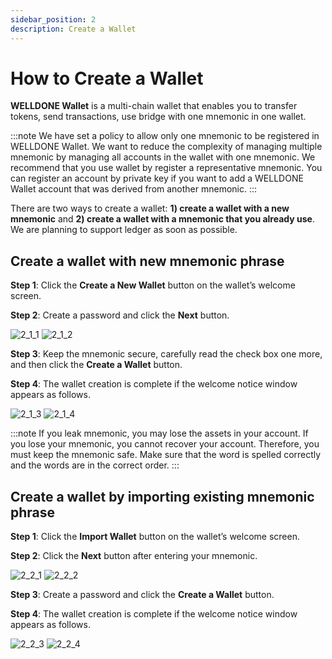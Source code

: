 ```yaml
---
sidebar_position: 2
description: Create a Wallet
---
```


# How to Create a Wallet

**WELLDONE Wallet** is a multi-chain wallet that enables you to transfer tokens, send transactions, use bridge with one mnemonic in one wallet.

:::note
We have set a policy to allow only one mnemonic to be registered in WELLDONE Wallet. We want to reduce the complexity of managing multiple mnemonic by managing all accounts in the wallet with one mnemonic. We recommend that you use wallet by register a representative mnemonic. You can register an account by private key if you want to add a WELLDONE Wallet account that was derived from another mnemonic.
:::

There are two ways to create a wallet: **1) create a wallet with a new mnemonic** and **2) create a wallet with a mnemonic that you already use**. We are planning to support ledger as soon as possible.

## Create a wallet with new mnemonic phrase

**Step 1**: Click the **Create a New Wallet** button on the wallet’s welcome screen.

**Step 2**: Create a password and click the **Next** button.

![2_1_1](./img/2_1_1.png?raw=true '2_1_1')
![2_1_2](./img/2_1_2.png?raw=true '2_1_2')

**Step 3**: Keep the mnemonic secure, carefully read the check box one more, and then click the **Create a Wallet** button.

**Step 4**: The wallet creation is complete if the welcome notice window appears as follows.

![2_1_3](./img/2_1_3.png?raw=true '2_1_3')
![2_1_4](./img/2_1_4.png?raw=true '2_1_4')

:::note
If you leak mnemonic, you may lose the assets in your account. If you lose your mnemonic, you cannot recover your account. Therefore, you must keep the mnemonic safe. Make sure that the word is spelled correctly and the words are in the correct order.
:::

## Create a wallet by importing existing mnemonic phrase

**Step 1**: Click the **Import Wallet** button on the wallet’s welcome screen.

**Step 2**: Click the **Next** button after entering your mnemonic.

![2_2_1](./img/2_2_1.png?raw=true '2_2_1')
![2_2_2](./img/2_2_2.png?raw=true '2_2_2')

**Step 3**: Create a password and click the **Create a Wallet** button.

**Step 4**: The wallet creation is complete if the welcome notice window appears as follows.

![2_2_3](./img/2_2_3.png?raw=true '2_2_3')
![2_2_4](./img/2_2_4.png?raw=true '2_2_4')

